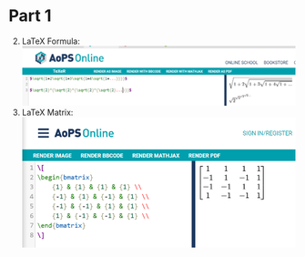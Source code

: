 # Part 1
2. LaTeX Formula: ![LaTeX Formula](LaTeXFormula.png)
3. LaTeX Matrix: ![LaTeX Matrix](LaTeXMatrix.png
)
